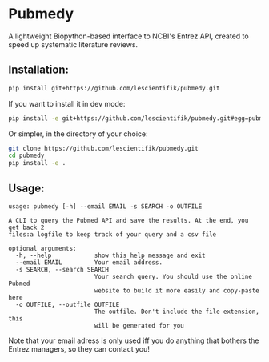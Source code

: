 # Pubmedy
A lightweight Biopython-based interface to NCBI's Entrez API, created to speed up systematic literature reviews.


## Installation:

```bash
pip install git+https://github.com/lescientifik/pubmedy.git
```

If you want to install it in dev mode:

```bash
pip install -e git+https://github.com/lescientifik/pubmedy.git#egg=pubmedy
```

Or simpler, in the directory of your choice:

```bash
git clone https://github.com/lescientifik/pubmedy.git
cd pubmedy
pip install -e .
```

## Usage:

```
usage: pubmedy [-h] --email EMAIL -s SEARCH -o OUTFILE

A CLI to query the Pubmed API and save the results. At the end, you get back 2
files:a logfile to keep track of your query and a csv file

optional arguments:
  -h, --help            show this help message and exit
  --email EMAIL         Your email address.
  -s SEARCH, --search SEARCH
                        Your search query. You should use the online Pubmed
                        website to build it more easily and copy-paste here
  -o OUTFILE, --outfile OUTFILE
                        The outfile. Don't include the file extension, this
                        will be generated for you

```

Note that your email adress is only used iff you do anything that bothers the Entrez managers, so they can contact you!
